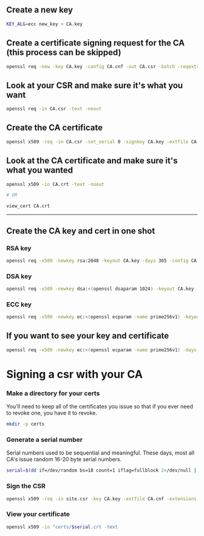 ## Create a new key

```bash
KEY_ALG=ecc new_key > CA.key
```

## Create a certificate signing request for the CA (this process can be skipped)

```bash
openssl req -new -key CA.key -config CA.cnf -out CA.csr -batch -reqexts ca_req_ext
```

## Look at your CSR and make sure it's what you want

```bash
openssl req -in CA.csr -text -noout
```

## Create the CA certificate

```bash
openssl x509 -req -in CA.csr -set_serial 0 -signkey CA.key -extfile CA.cnf -days 36500 -extensions ca_ext -out CA.crt
```

## Look at the CA certificate and make sure it's what you wanted

```bash
openssl x509 -in CA.crt -text -noout

# OR

view_cert CA.crt
```

---

## Create the CA key and cert in one shot


### RSA key
```bash
openssl req -x509 -newkey rsa:2048 -keyout CA.key -days 365 -config CA.cnf -extensions ca_ext -batch -nodes -out CA.crt
```


### DSA key

```bash
openssl req -x509 -newkey dsa:<(openssl dsaparam 1024) -keyout CA.key -days 36500 -config CA.cnf -extensions ca_ext -batch -nodes -out CA.crt
```

### ECC key

```bash
openssl req -x509 -newkey ec:<(openssl ecparam -name prime256v1) -keyout CA.key -days 36500 -config CA.cnf -extensions ca_ext -batch -nodes -out CA.crt
```

## If you want to see your key and certificate

```bash
openssl req -x509 -newkey ec:<(openssl ecparam -name prime256v1) -days 36500 -config CA.cnf -extensions ca_ext -batch -nodes -text
```

# Signing a csr with your CA

### Make a directory for your certs

You'll need to keep all of the certificates you issue so that if you ever need to revoke one, you have it to revoke.

```bash
mkdir -p certs
```

### Generate a serial number

Serial numbers used to be sequential and meaningful. These days, most all CA's issue random 16-20 byte serial numbers.

```bash
serial=$(dd if=/dev/random bs=18 count=1 iflag=fullblock 2>/dev/null | xxd -p)
```

### Sign the CSR

```bash
openssl x509 -req -in site.csr -key CA.key -extfile CA.cnf -extensions cert_ext -days 365 -set_serial "0x${serial}" -copy_extensions copy > "certs/${serial}.crt"
```

### View your certificate

```bash
openssl x509 -in "certs/$serial.crt -text
```
```
